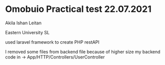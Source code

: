 # Omobuio Practical test 22.07.2021

Akila Ishan Leitan


Eastern University SL


used laravel framework to create PHP restAPI

I removed some files from backend file because of higher size
my backend code in -> App/HTTP/Controllers/UserController
